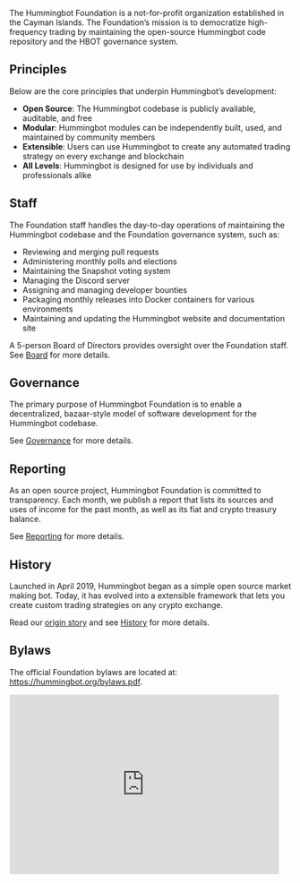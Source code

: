 The Hummingbot Foundation is a not-for-profit organization established in the Cayman Islands. The Foundation’s mission is to democratize high-frequency trading by maintaining the open-source Hummingbot code repository and the HBOT governance system.

## Principles

Below are the core principles that underpin Hummingbot’s development:

* **Open Source**: The Hummingbot codebase is publicly available, auditable, and free
* **Modular**: Hummingbot modules can be independently built, used, and maintained by community members
* **Extensible**: Users can use Hummingbot to create any automated trading strategy on every exchange and blockchain
* **All Levels**: Hummingbot is designed for use by individuals and professionals alike

## Staff

The Foundation staff handles the day-to-day operations of maintaining the Hummingbot codebase and the Foundation governance system, such as:

* Reviewing and merging pull requests
* Administering monthly polls and elections
* Maintaining the Snapshot voting system
* Managing the Discord server
* Assigning and managing developer bounties
* Packaging monthly releases into Docker containers for various environments
* Maintaining and updating the Hummingbot website and documentation site

A 5-person Board of Directors provides oversight over the Foundation staff. See [Board](/governance/board) for more details.

## Governance

The primary purpose of Hummingbot Foundation is to enable a decentralized, bazaar-style model of software development for the Hummingbot codebase.

See [Governance](/governance) for more details.

## Reporting

As an open source project, Hummingbot Foundation is committed to transparency. Each month, we publish a report that lists its sources and uses of income for the past month, as well as its fiat and crypto treasury balance.

See [Reporting](/reporting) for more details.

## History

Launched in April 2019, Hummingbot began as a simple open source market making bot. Today, it has evolved into a extensible framework that lets you create custom trading strategies on any crypto exchange.

Read our [origin story](https://hummingbot.io/blog/2019-03-from-hedge-fund-to-market-making-bot) and see [History](./history) for more details.

## Bylaws

The official Foundation bylaws are located at: <https://hummingbot.org/bylaws.pdf>.

<iframe src="https://fengtality.substack.com/embed" width="480" height="320" style="border:1px solid #EEE; background:white;" frameborder="0" scrolling="no"></iframe>
